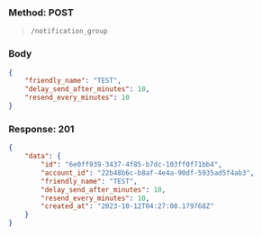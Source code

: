 ### Method: POST

> ```
>/notification_group
>```

### Body

```json
{
    "friendly_name": "TEST",
    "delay_send_after_minutes": 10,
    "resend_every_minutes": 10
}
```

### Response: 201

```json
{
    "data": {
        "id": "6e0ff939-3437-4f85-b7dc-103ff0f71bb4",
        "account_id": "22b48b6c-b8af-4e4a-90df-5935ad5f4ab3",
        "friendly_name": "TEST",
        "delay_send_after_minutes": 10,
        "resend_every_minutes": 10,
        "created_at": "2023-10-12T04:27:08.179768Z"
    }
}
```

